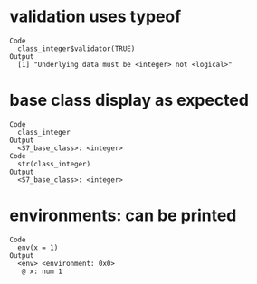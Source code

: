 # validation uses typeof

    Code
      class_integer$validator(TRUE)
    Output
      [1] "Underlying data must be <integer> not <logical>"

# base class display as expected

    Code
      class_integer
    Output
      <S7_base_class>: <integer>
    Code
      str(class_integer)
    Output
      <S7_base_class>: <integer>

# environments: can be printed

    Code
      env(x = 1)
    Output
      <env> <environment: 0x0> 
       @ x: num 1

